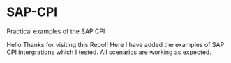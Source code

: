 # SAP-CPI
Practical examples of the SAP CPI

Hello Thanks for visiting this Repo!! Here I have added the examples of SAP CPI intergrations which I tested.
All scenarios are working as expected.
